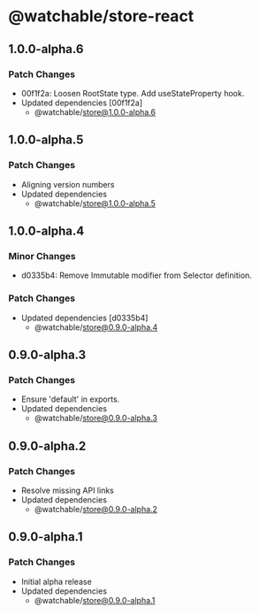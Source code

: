 # @watchable/store-react

## 1.0.0-alpha.6

### Patch Changes

- 00f1f2a: Loosen RootState type. Add useStateProperty hook.
- Updated dependencies [00f1f2a]
  - @watchable/store@1.0.0-alpha.6

## 1.0.0-alpha.5

### Patch Changes

- Aligning version numbers
- Updated dependencies
  - @watchable/store@1.0.0-alpha.5

## 1.0.0-alpha.4

### Minor Changes

- d0335b4: Remove Immutable modifier from Selector definition.

### Patch Changes

- Updated dependencies [d0335b4]
  - @watchable/store@0.9.0-alpha.4

## 0.9.0-alpha.3

### Patch Changes

- Ensure 'default' in exports.
- Updated dependencies
  - @watchable/store@0.9.0-alpha.3

## 0.9.0-alpha.2

### Patch Changes

- Resolve missing API links
- Updated dependencies
  - @watchable/store@0.9.0-alpha.2

## 0.9.0-alpha.1

### Patch Changes

- Initial alpha release
- Updated dependencies
  - @watchable/store@0.9.0-alpha.1
